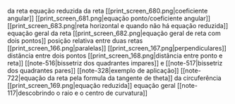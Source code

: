 
da reta
	equação reduzida da reta
		[[print_screen_680.png|coeficiente angular]]
		[[print_screen_681.png|equação ponto/coeficiente angular]]
		[[print_screen_683.png|reta horizontal e quando não há equação reduzida]]
	equação geral da reta
		[[print_screen_682.png|equação geral de reta com dois pontos]]
	posição relativa entre duas retas
		[[print_screen_166.png|paralelas]]
		[[print_screen_167.png|perpendiculares]]
	distância entre dois pontos
	[[print_screen_168.png|distância entre ponto e reta]]
	[[note-516|bissetriz dos quadrantes impares]] e [[note-517|bissetriz dos quadrantes pares]]
		[[note-328|exemplo de aplicação]]
	[[note-722|equação da reta pela formula da tangente de theta]] 
da circuferência
	[[print_screen_169.png|equação reduzida]]
	equação geral
	[[note-117|descobrindo o raio e o centro de curvatura]]

